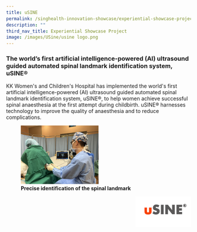 ```yaml
---
title: uSINE
permalink: /singhealth-innovation-showcase/experiential-showcase-project/usine/
description: ""
third_nav_title: Experiential Showcase Project
image: /images/USine/usine logo.png
---
```

### The world’s first artificial intelligence-powered (AI) ultrasound guided automated spinal landmark identification system, uSINE®

KK Women's and Children's Hospital has implemented the world's first artificial intelligence-powered (AI) ultrasound guided automated spinal landmark identification system, uSINE®, to help women achieve successful spinal anaesthesia at the first attempt during childbirth. uSINE® harnesses technology to improve the quality of anaesthesia and to reduce complications. 

<figure>
<img style="width:50%" src="/images/Experiential%20Showcases/USine/precise%20identification%20of%20the%20spinal%20landmark.jpg">
<figcaption> <strong> Precise identification of the spinal landmark </strong> </figcaption>
</figure>

<img style="width:30%" src="/images/Experiential%20Showcases/USine/usine%20logo.png" align="right">
